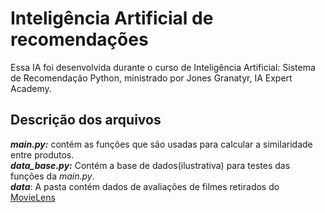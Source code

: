 # Inteligência Artificial de recomendações
Essa IA foi desenvolvida durante o curso de Inteligência Artificial: Sistema de Recomendação Python, ministrado por Jones Granatyr, IA Expert Academy.

## Descrição dos arquivos
_**main.py:**_ contém as funções que são usadas para calcular a similaridade entre produtos. <br>
_**data_base.py:**_ Contém a base de dados(ilustrativa) para testes das funções da _main.py_. <br>
_**data**_: A pasta contém dados de avaliações de filmes retirados do [MovieLens](https://movielens.org/) <br>
